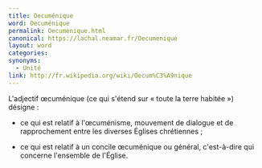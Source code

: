 ```yaml
---
title: Oecuménique
word: Oecuménique
permalink: Oecumenique.html
canonical: https://lachal.neamar.fr/Oecumenique
layout: word
categories:
synonyms:
  - Unité
link: http://fr.wikipedia.org/wiki/Oecum%C3%A9nique
---
```


L'adjectif œcuménique (ce qui s'étend sur « toute la terre habitée ») désigne :

* ce qui est relatif à l'œcuménisme, mouvement de dialogue et de rapprochement entre les diverses Églises chrétiennes ;

* ce qui est relatif à un concile œcuménique ou général, c'est-à-dire qui concerne l'ensemble de l'Église.

